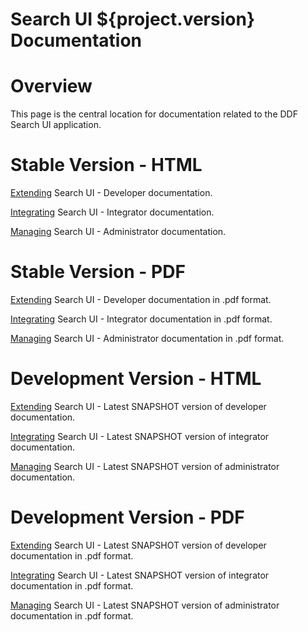 Search UI ${project.version} Documentation
==========

# Overview

This page is the central location for documentation related to the DDF Search UI application.

# Stable Version - HTML

[Extending](http://artifacts.codice.org/service/local/repositories/public/content/ddf/ui/docs/${project.version}/docs-${project.version}-Extending.html) Search UI - Developer documentation.

[Integrating](http://artifacts.codice.org/service/local/repositories/public/content/ddf/ui/docs/${project.version}/docs-${project.version}-Integrating.html) Search UI - Integrator documentation.

[Managing](http://artifacts.codice.org/service/local/repositories/public/content/ddf/ui/docs/${project.version}/docs-${project.version}-Managing.html) Search UI - Administrator documentation.

# Stable Version - PDF

[Extending](http://artifacts.codice.org/service/local/repositories/public/content/ddf/ui/docs/${project.version}/docs-${project.version}-Extending.pdf) Search UI - Developer documentation in .pdf format.

[Integrating](http://artifacts.codice.org/service/local/repositories/public/content/ddf/ui/docs/${project.version}/docs-${project.version}-Integrating.pdf) Search UI - Integrator documentation in .pdf format.

[Managing](http://artifacts.codice.org/service/local/repositories/public/content/ddf/ui/docs/${project.version}/docs-${project.version}-Managing.pdf) Search UI - Administrator documentation in .pdf format.

# Development Version - HTML

[Extending](http://artifacts.codice.org/service/local/artifact/maven/redirect?r=snapshots&g=ddf.ui&a=docs&c=Extending&e=html&v=LATEST) Search UI - Latest SNAPSHOT version of developer documentation.

[Integrating](http://artifacts.codice.org/service/local/artifact/maven/redirect?r=snapshots&g=ddf.ui&a=docs&c=Integrating&e=html&v=LATEST) Search UI - Latest SNAPSHOT version of integrator documentation.

[Managing](http://artifacts.codice.org/service/local/artifact/maven/redirect?r=snapshots&g=ddf.ui&a=docs&c=Managing&e=html&v=LATEST) Search UI - Latest SNAPSHOT version of administrator documentation.

# Development Version - PDF

[Extending](http://artifacts.codice.org/service/local/artifact/maven/redirect?r=snapshots&g=ddf.ui&a=docs&c=Extending&e=pdf&v=LATEST) Search UI - Latest SNAPSHOT version of developer documentation in .pdf format.

[Integrating](http://artifacts.codice.org/service/local/artifact/maven/redirect?r=snapshots&g=ddf.ui&a=docs&c=Integrating&e=pdf&v=LATEST) Search UI - Latest SNAPSHOT version of integrator documentation in .pdf format.

[Managing](http://artifacts.codice.org/service/local/artifact/maven/redirect?r=snapshots&g=ddf.ui&a=docs&c=Managing&e=pdf&v=LATEST) Search UI - Latest SNAPSHOT version of administrator documentation in .pdf format.